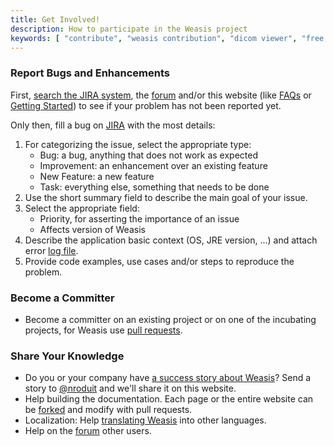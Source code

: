 ```yaml
---
title: Get Involved!
description: How to participate in the Weasis project
keywords: [ "contribute", "weasis contribution", "dicom viewer", "free dicom viewer", "open source dicom viewer", "weasis dicom viewer",  "multi-platform dicom viewer", "dicom", "pacs", "pacs viewer" ]
---
```


### Report Bugs and Enhancements

First, <a target="_blank" href="http://www.dcm4che.org/jira/browse/WEA">search the JIRA system</a>, the <a target="_blank" href="http://groups.google.com/group/dcm4che">forum</a> and/or this website (like [FAQs](../faq) or [Getting Started](../getting-started)) to see if your problem has not been reported yet.

Only then, fill a bug on <a target="_blank" href="http://www.dcm4che.org/jira/browse/WEA">JIRA</a> with the most details:

1. For categorizing the issue, select the appropriate type:
    - Bug: a bug, anything that does not work as expected
    - Improvement: an enhancement over an existing feature
    - New Feature: a new feature
    - Task: everything else, something that needs to be done
2. Use the short summary field to describe the main goal of your issue.
3. Select the appropriate field:
    - Priority, for asserting the importance of an issue
    - Affects version of Weasis
4. Describe the application basic context (OS, JRE version, ...) and attach error [log file](../faq/#how-to-enable-weasis-logging).
5. Provide code examples, use cases and/or steps to reproduce the problem.

### Become a Committer

- Become a committer on an existing project or on one of the incubating projects, for Weasis use <a target="_blank" href="https://github.com/nroduit/Weasis/pulls">pull requests</a>.

### Share Your Knowledge

- Do you or your company have [a success story about Weasis](../stories)? Send a story to <a target="_blank" href="https://github.com/nroduit">@nroduit</a> and we'll share it on this website.
- Help building the documentation. Each page or the entire website can be <a target="_blank" href="https://github.com/nroduit/nroduit.github.io/fork">forked</a> and modify with pull requests.
- Localization: Help [translating Weasis](../getting-started/translating) into other languages.
- Help on the <a target="_blank" href="http://groups.google.com/group/dcm4che">forum</a> other users.
